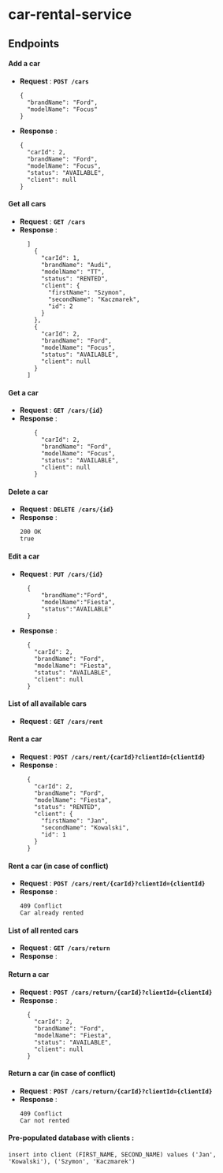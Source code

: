 ﻿# car-rental-service
## Endpoints

#### Add a car
- **Request** : **`POST /cars`**
  ```
  {
    "brandName": "Ford",
    "modelName": "Focus"
  }
  ```
- **Response** :
  ```
  {
    "carId": 2,
    "brandName": "Ford",
    "modelName": "Focus",
    "status": "AVAILABLE",
    "client": null
  }
  ```
  
#### Get all cars
- **Request** : **`GET /cars`**
- **Response** :
  ```
	]
	  {
	    "carId": 1,
	    "brandName": "Audi",
	    "modelName": "TT",
	    "status": "RENTED",
	    "client": {
	      "firstName": "Szymon",
	      "secondName": "Kaczmarek",
	      "id": 2
	    }
	  },
	  {
	    "carId": 2,
	    "brandName": "Ford",
	    "modelName": "Focus",
	    "status": "AVAILABLE",
	    "client": null
	  }
	]
  ```

  
#### Get a car
- **Request** : **`GET /cars/{id}`**
- **Response** :
  ```
	  {
	    "carId": 2,
	    "brandName": "Ford",
	    "modelName": "Focus",
	    "status": "AVAILABLE",
	    "client": null
	  }
  ```
  
  
#### Delete a car
- **Request** : **`DELETE /cars/{id}`**
- **Response** :
  ```
  200 OK
  true
  ```
  
#### Edit a car
- **Request** : **`PUT /cars/{id}`**
  ```
	{
		"brandName":"Ford",
		"modelName":"Fiesta",
		"status":"AVAILABLE"
	}
  ```
- **Response** :
  ```
	{
	  "carId": 2,
	  "brandName": "Ford",
	  "modelName": "Fiesta",
	  "status": "AVAILABLE",
	  "client": null
	}
  ```

#### List of all available cars
- **Request** : **`GET /cars/rent`**

#### Rent a car
- **Request** : **`POST /cars/rent/{carId}?clientId={clientId}`**
- **Response** :
  ```
	{
	  "carId": 2,
	  "brandName": "Ford",
	  "modelName": "Fiesta",
	  "status": "RENTED",
	  "client": {
	    "firstName": "Jan",
	    "secondName": "Kowalski",
	    "id": 1
	  }
	}
  ```
  
#### Rent a car (in case of conflict)
- **Request** : **`POST /cars/rent/{carId}?clientId={clientId}`**
- **Response** :
  ```
  409 Conflict
  Car already rented
  ```
  
#### List of all rented cars
- **Request** : **`GET /cars/return`**
- **Response** :

  
#### Return a car
- **Request** : **`POST /cars/return/{carId}?clientId={clientId}`**
- **Response** :
  ```
	{
	  "carId": 2,
	  "brandName": "Ford",
	  "modelName": "Fiesta",
	  "status": "AVAILABLE",
	  "client": null
	}
  ```
 
 
#### Return a car (in case of conflict)
- **Request** : **`POST /cars/return/{carId}?clientId={clientId}`**
- **Response** :
  ```
  409 Conflict
  Car not rented
  ```
  
#### Pre-populated database with clients :
  ```
insert into client (FIRST_NAME, SECOND_NAME) values ('Jan', 'Kowalski'), ('Szymon', 'Kaczmarek')

  ```
  
